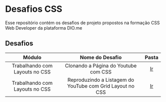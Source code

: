 # Desafios CSS
Esse repositório contém os desafios de projeto propostos na formação CSS Web Developer da plataforma DIO.me

## Desafios
| Módulo | Nome do Desafio | Pasta |
|:------:|:---------------:|:----:|
| Trabalhando com Layouts no CSS | Clonando a Página do Youtube com CSS | [Ir](/desafio-flexbox/ABOUT.md)
| Trabalhando com Layouts no CSS | Reproduzindo a Listagem do YouTube com Grid Layout no CSS | [Ir](/desafio-gridlayout/) 
